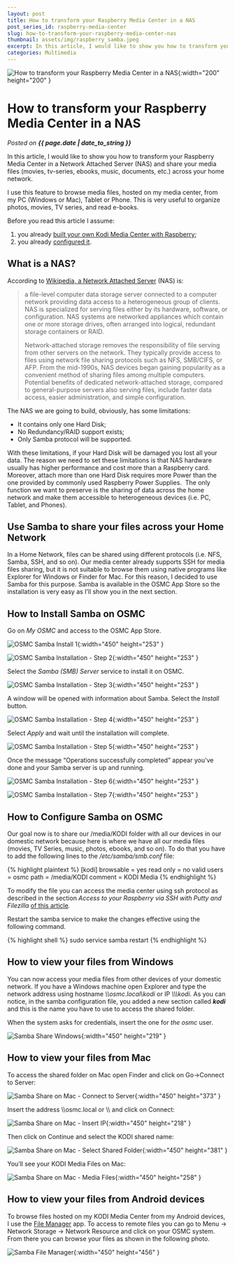 ```yaml
---
layout: post
title: How to transform your Raspberry Media Center in a NAS
post_series_id: raspberry-media-center
slug: how-to-transform-your-raspberry-media-center-nas
thumbnail: assets/img/raspberry_samba.jpeg
excerpt: In this article, I would like to show you how to transform your Raspberry Media Center in a Network Attached Server (NAS) and share your media files
categories: Multimedia
---
```


![How to transform your Raspberry Media Center in a NAS](assets/img/raspberry_samba.jpeg){:width="200" height="200" }

# How to transform your Raspberry Media Center in a NAS
_Posted on **{{ page.date | date_to_string }}**_

In this article, I would like to show you how to transform your Raspberry Media Center in a Network Attached Server (NAS) and share your media files (movies, tv-series, ebooks, music, documents, etc.) across your home network.

I use this feature to browse media files, hosted on my media center, from my PC (Windows or Mac), Tablet or Phone. This is very useful to organize photos, movies, TV series, and read e-books.

Before you read this article I assume:

1.  you already [built your own Kodi Media Center with Raspberry](raspberry-media-center);
2.  you already [configured it](how-to-configure-kodi-media-center).

## What is a NAS?

According to [Wikipedia, a Network Attached Server](https://en.wikipedia.org/wiki/Network-attached_storage) (NAS) is:

> a file-level computer data storage server connected to a computer network providing data access to a heterogeneous group of clients. NAS is specialized for serving files either by its hardware, software, or configuration. NAS systems are networked appliances which contain one or more storage drives, often arranged into logical, redundant storage containers or RAID.
> 
> Network-attached storage removes the responsibility of file serving from other servers on the network. They typically provide access to files using network file sharing protocols such as NFS, SMB/CIFS, or AFP. From the mid-1990s, NAS devices began gaining popularity as a convenient method of sharing files among multiple computers. Potential benefits of dedicated network-attached storage, compared to general-purpose servers also serving files, include faster data access, easier administration, and simple configuration.

The NAS we are going to build, obviously, has some limitations:

-   It contains only one Hard Disk;
-   No Redundancy/RAID support exists;
-   Only Samba protocol will be supported.

With these limitations, if your Hard Disk will be damaged you lost all your data. The reason we need to set these limitations is that NAS hardware usually has higher performance and cost more than a Raspberry card. Moreover, attach more than one Hard Disk requires more Power than the one provided by commonly used Raspberry Power Supplies.  The only function we want to preserve is the sharing of data across the home network and make them accessible to heterogeneous devices (i.e. PC, Tablet, and Phones).

## Use Samba to share your files across your Home Network

In a Home Network, files can be shared using different protocols (i.e. NFS, Samba, SSH, and so on). Our media center already supports SSH for media files sharing, but it is not suitable to browse them using native programs like Explorer for Windows or Finder for Mac. For this reason, I decided to use Samba for this purpose. Samba is available in the OSMC App Store so the installation is very easy as I’ll show you in the next section.

## How to Install Samba on OSMC

Go on _My OSMC_ and access to the OSMC App Store.

![OSMC Samba Install 1](assets/img/OSMC-Samba-Install-1.png){:width="450" height="253" }

![OSMC Samba Installation - Step 2](assets/img/OSMC-Samba-Install-2.png){:width="450" height="253" }

Select the _Samba (SMB) Server_ service to install it on OSMC.

![OSMC Samba Installation - Step 3](assets/img/OSMC-Samba-Install-3.png){:width="450" height="253" }

A window will be opened with information about Samba. Select the _Install_ button.

![OSMC Samba Installation - Step 4](assets/img/OSMC-Samba-Install-4.png){:width="450" height="253" }

Select _Apply_ and wait until the installation will complete.

![OSMC Samba Installation - Step 5](assets/img/OSMC-Samba-Install-5.png){:width="450" height="253" }

Once the message “Operations successfully completed” appear you’ve done and your Samba server is up and running.

![OSMC Samba Installation - Step 6](assets/img/OSMC-Samba-Install-6.png){:width="450" height="253" }

![OSMC Samba Installation - Step 7](assets/img/OSMC-Samba-Install-7.png){:width="450" height="253" }

## How to Configure Samba on OSMC

Our goal now is to share our /media/KODI folder with all our devices in our domestic network because here is where we have all our media files (movies, TV Series, music, photos, ebooks, and so on). To do that you have to add the following lines to the _/etc/samba/smb.conf_ file:

{% highlight plaintext %}
[kodi]
browsable = yes
read only = no
valid users = osmc
path = /media/KODI
comment = KODI Media
{% endhighlight %}

To modify the file you can access the media center using ssh protocol as described in the section _Access to your Raspberry via SSH with Putty and Filezilla_ [of this article](how-to-configure-kodi-media-center)_._

Restart the samba service to make the changes effective using the following command.

{% highlight shell %}
sudo service samba restart
{% endhighlight %}

## How to view your files from Windows

You can now access your media files from other devices of your domestic network. If you have a Windows machine open Explorer and type the network address using hostname _\\\\osmc.local\\kodi_ or IP _\\\\<your ip>\\kodi_. As you can notice, in the samba configuration file, you added a new section called **_kodi_** and this is the name you have to use to access the shared folder.

When the system asks for credentials, insert the one for _the osmc_ user.

![Samba Share Windows](assets/img/Samba_Share_Windows.png){:width="450" height="219" }

## How to view your files from Mac

To access the shared folder on Mac open Finder and click on Go->Connect to Server:

![Samba Share on Mac - Connect to Server](assets/img/Samba-Share-on-Mac-1.jpeg){:width="450" height="373" }

Insert the address \\\\osmc.local or \\\\<your IP number> and click on Connect:

![Samba Share on Mac - Insert IP](assets/img/Samba-Share-on-Mac-2.jpeg){:width="450" height="218" }

Then click on Continue and select the KODI shared name:

![Samba Share on Mac - Select Shared Folder](assets/img/Samba-Share-on-Mac-3.jpeg){:width="450" height="381" }

You’ll see your KODI Media Files on Mac:

![Samba Share on Mac - Media Files](assets/img/Samba-Share-on-Mac-4.jpeg){:width="450" height="258" }

## How to view your files from Android devices

To browse files hosted on my KODI Media Center from my Android devices, I use the [File Manager](https://play.google.com/store/apps/details?id=com.asus.filemanager&hl=it) app. To access to remote files you can go to Menu -> Network Storage -> Network Resource and click on your OSMC system. From there you can browse your files as shown in the following photo.

![Samba File Manager](assets/img/Samba_File_Manager.png){:width="450" height="456" }